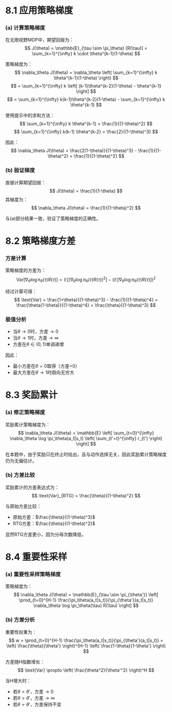 # 8.1 应用策略梯度

### (a) 计算策略梯度

在无限视野MDP中，期望回报为：
$$ J(\theta) = \mathbb{E}_{\tau \sim \pi_\theta} [R(\tau)] = \sum_{k=1}^{\infty} k \cdot \theta^{k-1}(1-\theta) $$

策略梯度为：
$$ \nabla_\theta J(\theta) = \nabla_\theta \left( \sum_{k=1}^{\infty} k \theta^{k-1}(1-\theta) \right) $$
$$ = \sum_{k=1}^{\infty} k \left[ (k-1)\theta^{k-2}(1-\theta) - \theta^{k-1} \right] $$
$$ = \sum_{k=1}^{\infty} k(k-1)\theta^{k-2}(1-\theta) - \sum_{k=1}^{\infty} k \theta^{k-1} $$

使用提示中的求和方法：
$$ \sum_{k=1}^{\infty} k \theta^{k-1} = \frac{1}{(1-\theta)^2} $$
$$ \sum_{k=1}^{\infty} k(k-1) \theta^{k-2} = \frac{2}{(1-\theta)^3} $$

因此：
$$ \nabla_\theta J(\theta) = \frac{2(1-\theta)}{(1-\theta)^3} - \frac{1}{(1-\theta)^2} = \frac{1}{(1-\theta)^2} $$

### (b) 验证梯度

直接计算期望回报：
$$ J(\theta) = \frac{1}{1-\theta} $$
其梯度为：
$$ \nabla_\theta J(\theta) = \frac{1}{(1-\theta)^2} $$

与(a)部分结果一致，验证了策略梯度的正确性。

# 8.2 策略梯度方差

### 方差计算

策略梯度的方差为：
$$ \text{Var}[\nabla_\theta \log \pi_\theta(\tau) R(\tau)] = \mathbb{E}[(\nabla_\theta \log \pi_\theta(\tau) R(\tau))^2] - (\mathbb{E}[\nabla_\theta \log \pi_\theta(\tau) R(\tau)])^2 $$

经过计算可得：
$$ \text{Var} = \frac{1+\theta}{(1-\theta)^3} - \frac{1}{(1-\theta)^4} = \frac{\theta(1-\theta)}{(1-\theta)^4} = \frac{\theta}{(1-\theta)^3} $$

### 极值分析

- 当$\theta \to 0$时，方差$\to 0$
- 当$\theta \to 1$时，方差$\to \infty$
- 方差在$\theta \in (0,1)$单调递增

因此：
- 最小方差在$\theta=0$取得（方差=0）
- 最大方差在$\theta \to 1$时趋向无穷大

# 8.3 奖励累计

### (a) 修正策略梯度

奖励累计策略梯度为：
$$ \nabla_\theta J(\theta) = \mathbb{E} \left[ \sum_{t=0}^{\infty} \nabla_\theta \log \pi_\theta(a_t|s_t) \left( \sum_{t'=t}^{\infty} r_{t'} \right) \right] $$

在本题中，由于奖励只在终止时给出，且与动作选择无关，因此奖励累计策略梯度仍为无偏估计。

### (b) 方差比较

奖励累计的方差表达式为：
$$ \text{Var}_{RTG} = \frac{\theta}{(1-\theta)^2} $$

与原始方差比较：
- 原始方差：$\frac{\theta}{(1-\theta)^3}$
- RTG方差：$\frac{\theta}{(1-\theta)^2}$

显然RTG方差更小，因为分母次数降低。

# 8.4 重要性采样

### (a) 重要性采样策略梯度

策略梯度为：
$$ \nabla_\theta J(\theta) = \mathbb{E}_{\tau \sim \pi_{\theta'}} \left[ \prod_{t=0}^{H-1} \frac{\pi_\theta(a_t|s_t)}{\pi_{\theta'}(a_t|s_t)} \nabla_\theta \log \pi_\theta(\tau) R(\tau) \right] $$

### (b) 方差分析

重要性权重为：
$$ w = \prod_{t=0}^{H-1} \frac{\pi_\theta(a_t|s_t)}{\pi_{\theta'}(a_t|s_t)} = \left( \frac{\theta}{\theta'} \right)^{H-1} \left( \frac{1-\theta}{1-\theta'} \right) $$

方差随H指数增长：
$$ \text{Var} \propto \left( \frac{\theta^2}{\theta'^2} \right)^H $$

当H增大时：
- 若$\theta < \theta'$，方差$\to 0$
- 若$\theta > \theta'$，方差$\to \infty$
- 若$\theta = \theta'$，方差保持不变